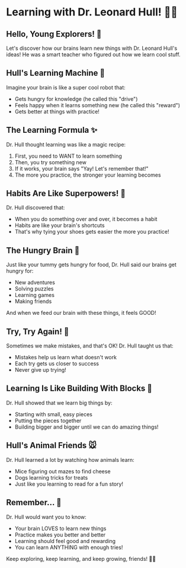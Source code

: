 # Learning with Dr. Leonard Hull! 🌈🧸

## Hello, Young Explorers! 👋
Let's discover how our brains learn new things with Dr. Leonard Hull's ideas! He was a smart teacher who figured out how we learn cool stuff.

## Hull's Learning Machine 🤖
Imagine your brain is like a super cool robot that:
- Gets hungry for knowledge (he called this "drive")
- Feels happy when it learns something new (he called this "reward")
- Gets better at things with practice!

## The Learning Formula ✨
Dr. Hull thought learning was like a magic recipe:
1. First, you need to WANT to learn something
2. Then, you try something new
3. If it works, your brain says "Yay! Let's remember that!"
4. The more you practice, the stronger your learning becomes

## Habits Are Like Superpowers! 💪
Dr. Hull discovered that:
- When you do something over and over, it becomes a habit
- Habits are like your brain's shortcuts
- That's why tying your shoes gets easier the more you practice!

## The Hungry Brain 🍎
Just like your tummy gets hungry for food, Dr. Hull said our brains get hungry for:
- New adventures
- Solving puzzles
- Learning games
- Making friends

And when we feed our brain with these things, it feels GOOD!

## Try, Try Again! 🚀
Sometimes we make mistakes, and that's OK! Dr. Hull taught us that:
- Mistakes help us learn what doesn't work
- Each try gets us closer to success
- Never give up trying!

## Learning Is Like Building With Blocks 🧱
Dr. Hull showed that we learn big things by:
- Starting with small, easy pieces
- Putting the pieces together
- Building bigger and bigger until we can do amazing things!

## Hull's Animal Friends 🐭
Dr. Hull learned a lot by watching how animals learn:
- Mice figuring out mazes to find cheese
- Dogs learning tricks for treats
- Just like you learning to read for a fun story!

## Remember... 🌟
Dr. Hull would want you to know:
- Your brain LOVES to learn new things
- Practice makes you better and better
- Learning should feel good and rewarding
- You can learn ANYTHING with enough tries!

Keep exploring, keep learning, and keep growing, friends! 🌱🌈​​​​​​​​​​​​​​​​